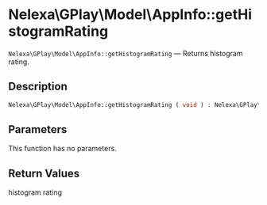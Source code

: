 # Nelexa\GPlay\Model\AppInfo::getHistogramRating
`Nelexa\GPlay\Model\AppInfo::getHistogramRating` — Returns histogram rating.

## Description
```php
Nelexa\GPlay\Model\AppInfo::getHistogramRating ( void ) : Nelexa\GPlay\Model\HistogramRating
```

## Parameters
This function has no parameters.

## Return Values
histogram rating

